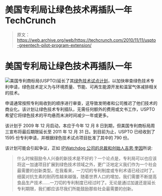 # 美国专利局让绿色技术再插队一年 TechCrunch

> 原文：<https://web.archive.org/web/https://techcrunch.com/2010/11/11/uspto-greentech-pilot-program-extension/>

# 美国专利局让绿色技术再插队一年

![](img/4790fafedcd3c16e0c309e2cc5b49884.png)美国专利商标局(USPTO)延长了其[绿色技术试点计划](https://web.archive.org/web/20221006181347/http://www.uspto.gov/patents/init_events/green_tech.jsp)，以加快审查绿色技术专利申请，绿色技术定义为与环境质量、节能、可再生能源开发和温室气体减排相关的技术。

申请通常按照专利局收到的顺序进行审查，这导致发明者和公司推迟了他们技术的商业化。该计划让绿色技术专利插队，无需任何额外的费用或文书工作，USPTO 希望它将绿色技术的平均悬而未决时间减少一年或更多。

该计划于 2009 年 12 月启动，本应于今年 12 月 8 日到期，但美国专利商标局周三宣布将最后期限延长至 2011 年 12 月 31 日。到目前为止，USPTO 已经收到了 1595 份专利申请，并根据绿色技术试点项目批准了其中的 790 份。

该计划可能会引起争议，正如 [IPWatchdog 公司的总裁和创始人吉恩·奎因](https://web.archive.org/web/20221006181347/http://ipwatchdog.com/2010/11/10/uspto-extends-green-technology-pilot-program/id=13273/)所说:

> 什么时候鼓励令人兴奋的新技术是不好的？一个论点是，专利局可以也应该将这一加速项目扩展到绿色技术领域之外，更广泛地定义我们作为一个社会最需要的创新类型。在我看来，一刀切的专利制度或专利术语已经过时了。细菌对抗生素的耐药性越来越强，随着世界人口的增加，我们需要不断提高食品生产技术……一刀切的专利制度已经过时了。无论是通过加速还是延长专利期限，我们都应该尽我们所能鼓励那些社会最需要的创新。